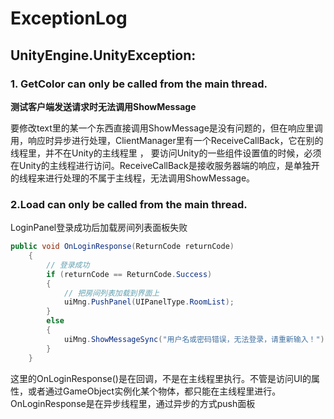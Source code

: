 # ExceptionLog

## UnityEngine.UnityException: 

### 1. GetColor can only be called from the main thread.

**测试客户端发送请求时无法调用ShowMessage**

要修改text里的某一个东西直接调用ShowMessage是没有问题的，但在响应里调用，响应时异步进行处理，ClientManager里有一个ReceiveCallBack，它在别的线程里，并不在Unity的主线程里 ， 要访问Unity的一些组件设置值的时候，必须在Unity的主线程进行访问。ReceiveCallBack是接收服务器端的响应，是单独开的线程来进行处理的不属于主线程，无法调用ShowMessage。



### 2.Load can only be called from the main thread.

LoginPanel登录成功后加载房间列表面板失败

```c#
public void OnLoginResponse(ReturnCode returnCode)
    {
        // 登录成功
        if (returnCode == ReturnCode.Success)
        {
            // 把房间列表加载到界面上
            uiMng.PushPanel(UIPanelType.RoomList);
        }
        else
        {
            uiMng.ShowMessageSync("用户名或密码错误，无法登录，请重新输入！");
        }
    }
```

这里的OnLoginResponse()是在回调，不是在主线程里执行。不管是访问UI的属性，或者通过GameObject实例化某个物体，都只能在主线程里进行。OnLoginResponse是在异步线程里，通过异步的方式push面板